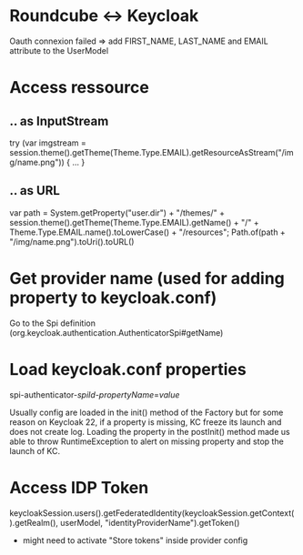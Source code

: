 # Roundcube <-> Keycloak
Oauth connexion failed => add FIRST_NAME, LAST_NAME and EMAIL attribute to the UserModel

# Access ressource 
## .. as InputStream
try (var imgstream = session.theme().getTheme(Theme.Type.EMAIL).getResourceAsStream("/img/name.png")) { ... }
## .. as URL
var path = System.getProperty("user.dir") + "/themes/" +  session.theme().getTheme(Theme.Type.EMAIL).getName() + "/" + Theme.Type.EMAIL.name().toLowerCase() + "/resources";
Path.of(path + "/img/name.png").toUri().toURL()

# Get provider name (used for adding property to keycloak.conf)
Go to the Spi definition (org.keycloak.authentication.AuthenticatorSpi#getName)

# Load keycloak.conf properties
spi-authenticator-_spiId_-_propertyName_=_value_

Usually config are loaded in the init() method of the Factory but for some reason on Keycloak 22, if a property is missing, KC freeze its launch and does not create log.
Loading the property in the postInit() method made us able to throw RuntimeException to alert on missing property and stop the launch of KC.

# Access IDP Token
keycloakSession.users().getFederatedIdentity(keycloakSession.getContext().getRealm(), userModel, "identityProviderName").getToken()
+ might need to activate "Store tokens" inside provider config

